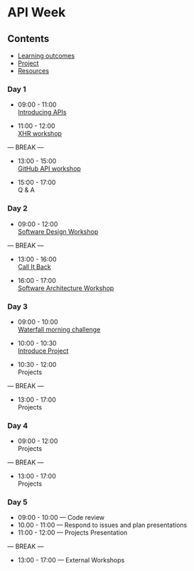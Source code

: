 # API Week

## Contents

- [Learning outcomes](./learning-outcomes.md)
- [Project](./project.md)
- [Resources](./resources.md)

### Day 1

- 09:00 - 11:00 <br>
  [Introducing APIs](https://github.com/GSG-CA/api-workshop)

- 11:00 - 12:00 <br>
  [XHR workshop](https://github.com/GSG-CA/xhr-workshop)

— BREAK —

- 13:00 - 15:00 <br>
  [GitHub API workshop](https://github.com/GSG-CA/github-api-ws)

- 15:00 - 17:00 <br>
  Q & A

### Day 2

- 09:00 - 12:00 <br />
  [Software Design Workshop](https://github.com/GSG-CA/ws-software-design-js)

— BREAK —

- 13:00 - 16:00 <br>
  [Call It Back](https://github.com/GSG-CA/call-it-back)

- 16:00 - 17:00 <br>
  [Software Architecture Workshop](https://github.com/GSG-CA/Workshop-Software-Architecture-Design)

### Day 3

- 09:00 - 10:00 <br> [Waterfall morning challenge](https://github.com/GSG-CA/mc-waterfall-chaser)

- 10:00 - 10:30 <br>
  [Introduce Project](./project.md)

- 10:30 - 12:00 <br>
  Projects

— BREAK —

- 13:00 - 17:00<br>
  Projects

### Day 4

- 09:00 - 12:00 <br>
  Projects

— BREAK —

- 13:00 - 17:00 <br>
  Projects

### Day 5

- 09:00 - 10:00 — Code review
- 10.00 - 11:00 — Respond to issues and plan presentations
- 11:00 - 12:00 — Projects Presentation

— BREAK —

- 13:00 - 17:00 — External Workshops
